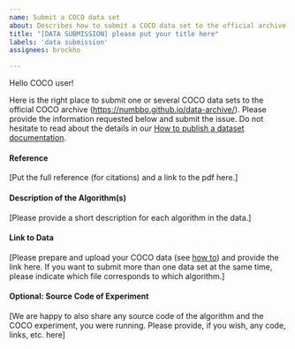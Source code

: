 ```yaml
---
name: Submit a COCO data set
about: Describes how to submit a COCO data set to the official archive.
title: "[DATA SUBMISSION] please put your title here"
labels: 'data submission'
assignees: brockho

---
```


Hello COCO user!

Here is the right place to submit one or several COCO data sets to the official COCO archive (https://numbbo.github.io/data-archive/). Please provide the information requested below and submit the issue. Do not hesitate to read about the details in our [How to publish a dataset documentation](https://github.com/numbbo/coco/blob/development/howtos/publish-a-dataset-howto.md).

#### Reference
[Put the full reference (for citations) and a link to the pdf here.]

#### Description of the Algorithm(s)
[Please provide a short description for each algorithm in the data.]

#### Link to Data
[Please prepare and upload your COCO data (see [how to](https://github.com/numbbo/coco/blob/development/howtos/publish-a-dataset-howto.md)) and provide the link here. If you want to submit more than one data set at the same time, please indicate which file corresponds to which algorithm.]

#### Optional: Source Code of Experiment
[We are happy to also share any source code of the algorithm and the COCO experiment, you were running. Please provide, if you wish, any code, links, etc. here]
